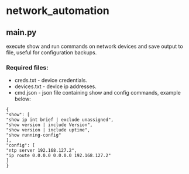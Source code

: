# network_automation

## main.py

execute show and run commands on network devices and save output to file, useful for configuration backups.

### Required files:

- creds.txt - device credentials.
- devices.txt - device ip addresses.
- cmd.json - json file containing show and config commands, example below:

```
{
"show": [
"show ip int brief | exclude unassigned",
"show version | include Version",
"show version | include uptime",
"show running-config"
],
"config": [
"ntp server 192.168.127.2",
"ip route 0.0.0.0 0.0.0.0 192.168.127.2"
]
}
```
